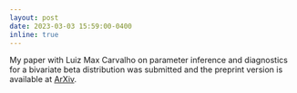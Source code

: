 ```yaml
---
layout: post
date: 2023-03-03 15:59:00-0400
inline: true
---
```


My paper with Luiz Max Carvalho on parameter inference and diagnostics for a bivariate beta distribution was submitted and the preprint version is available at [ArXiv](https://arxiv.org/abs/2303.01271). 
